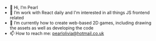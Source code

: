 - 👋 Hi, I’m Pearl
- 👀 I’m work with React daily and I'm interested in all things JS frontend related
- 🌱 I’m currently how to create web-based 2D games, including drawing the assets as well as developing the code
- 📫 How to reach me: pearlolivia@hotmail.co.uk

<!---
pearlolivia/pearlolivia is a ✨ special ✨ repository because its `README.md` (this file) appears on your GitHub profile.
You can click the Preview link to take a look at your changes.
--->
